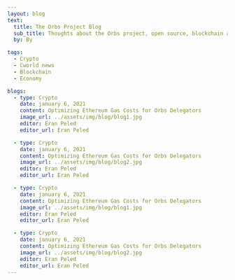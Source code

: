 ```yaml
---
layout: blog
text:
  title: The Orbs Project Blog
  sub_title: Thoughts about the Orbs project, open source, blockchain and engineering.
  by: By

tags:
  - Crypto
  - Cworld news
  - Blockchain
  - Economy

blogs:
  - type: Crypto
    date: january 6, 2021
    content: Optimizing Ethereum Gas Costs for Orbs Delegators
    image_url: ../assets/img/blog/blog1.jpg
    editor: Eran Peled
    editor_url: Eran Peled

  - type: Crypto
    date: january 6, 2021
    content: Optimizing Ethereum Gas Costs for Orbs Delegators
    image_url: ../assets/img/blog/blog2.jpg
    editor: Eran Peled
    editor_url: Eran Peled

  - type: Crypto
    date: january 6, 2021
    content: Optimizing Ethereum Gas Costs for Orbs Delegators
    image_url: ../assets/img/blog/blog1.jpg
    editor: Eran Peled
    editor_url: Eran Peled

  - type: Crypto
    date: january 6, 2021
    content: Optimizing Ethereum Gas Costs for Orbs Delegators
    image_url: ../assets/img/blog/blog2.jpg
    editor: Eran Peled
    editor_url: Eran Peled
---
```

